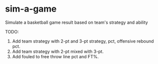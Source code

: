 sim-a-game
==========

Simulate a basketball game result based on team's strategy and ability

TODO:

  1. Add team strategy with 2-pt and 3-pt strategy, pct, offensive rebound pct.
  2. Add team strategy with 2-pt mixed with 3-pt.
  3. Add fouled to free throw line pct and FT%.

